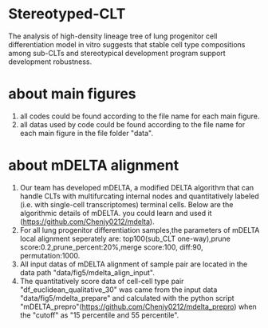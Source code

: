 # Stereotyped-CLT
The analysis of high-density lineage tree of lung progenitor cell differentiation model in vitro suggests that stable cell type compositions among sub-CLTs and stereotypical development program support development robustness.
# about main figures 
1. all codes could be found according to the file name for each main figure.
2. all datas used by code could be found according to the file name for each main figure in the file folder "data".
# about mDELTA alignment 
1. Our team has developed mDELTA, a modified DELTA algorithm that can handle CLTs with multifurcating internal nodes and quantitatively labeled (i.e. with single-cell transcriptomes) terminal cells. Below are the algorithmic details of mDELTA. you could learn and used it (https://github.com/Chenjy0212/mdelta). 
2. For all lung progenitor differentiation samples,the parameters of mDELTA local alignment seperately are: top100(sub_CLT one-way),prune score:0.2,prune_percent:20%,merge score:100, diff:90, permutation:1000.
3. All input datas of mDELTA alignment of sample pair are located in the data path "data/fig5/mdelta_align_input".
4. The quantitatively score data of cell-cell type pair "df_euclidean_qualitative_30" was came from the input data "data/fig5/mdelta_prepare" and calculated with the python script "mDELTA_prepro"(https://github.com/Chenjy0212/mdelta_prepro) when the "cutoff" as "15 percentile and 55 percentile". 

